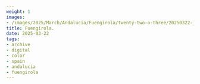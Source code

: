 ```yaml
---
weight: 1
images:
- /images/2025/March/Andalucia/Fuengirola/twenty-two-o-three/20250322-_DSC9110.jpg
title: Fuengirola.
date: 2025-03-22
tags:
- archive
- digital
- color
- spain
- andalucia
- fuengirola
---
```


